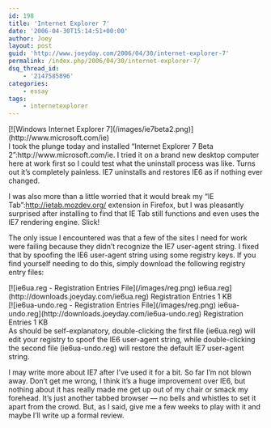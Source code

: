 ```yaml
---
id: 198
title: 'Internet Explorer 7'
date: '2006-04-30T15:14:51+00:00'
author: Joey
layout: post
guid: 'http://www.joeyday.com/2006/04/30/internet-explorer-7'
permalink: /index.php/2006/04/30/internet-explorer-7/
dsq_thread_id:
    - '2147585896'
categories:
    - essay
tags:
    - internetexplorer
---
```


<div class="rpic">[![Windows Internet Explorer 7](/images/ie7beta2.png)](http://www.microsoft.com/ie)</div>I took the plunge today and installed “Internet Explorer 7 Beta 2”:http://www.microsoft.com/ie. I tried it on a brand new desktop computer here at work first so I could test what the uninstall process was like. Turns out it’s completely painless. IE7 uninstalls and restores IE6 as if nothing ever changed.

I was also more than a little worried that it would break my “IE Tab”:http://ietab.mozdev.org/ extension in Firefox, but I was pleasantly surprised after installing to find that IE Tab still functions and even uses the IE7 rendering engine. Slick!

The only issue I encountered was that a few of the sites I need for work were failing because they didn’t recognize the IE7 user-agent string. I fixed that by spoofing the IE6 user-agent string using some registry keys. If you find yourself needing to do this, simply download the following registry entry files:

<div class="filetile">[![ie6ua.reg - Registration Entries File](/images/reg.png) ie6ua.reg](http://downloads.joeyday.com/ie6ua.reg)  
Registration Entries  
1 KB</div><div class="filetile">[![ie6ua-undo.reg - Registration Entries File](/images/reg.png) ie6ua-undo.reg](http://downloads.joeyday.com/ie6ua-undo.reg)  
Registration Entries  
1 KB</div>As should be self-explanatory, double-clicking the first file (ie6ua.reg) will edit your registry to spoof the IE6 user-agent string, while double-clicking the second file (ie6ua-undo.reg) will restore the default IE7 user-agent string.

I may write more about IE7 after I’ve used it for a bit. So far I’m not blown away. Don’t get me wrong, I think it’s a huge improvement over IE6, but nothing about it has really made me get up out of my chair or smack my forehead. It’s just another tabbed browser — no bells and whistles to set it apart from the crowd. But, as I said, give me a few weeks to play with it and maybe I’ll write up a formal review.